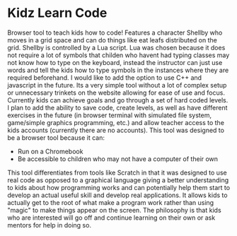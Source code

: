 # Kidz Learn Code
Browser tool to teach kids how to code! Features a character Shellby who moves in a grid space and can do things like eat leafs distributed on the grid. Shellby is controlled by a Lua script. Lua was chosen because it does not require a lot of symbols that childen who havent had typing classes may not know how to type on the keyboard, instead the instructor can just use words and tell the kids how to type symbols in the instances where they are required beforehand. I would like to add the option to use C++ and javascript in the future. Its a very simple tool without a lot of complex setup or unnecessary trinkets on the website allowing for ease of use and focus. Currently kids can achieve goals and go through a set of hard coded levels. I plan to add the ability to save code, create levels, as well as have different exercises in the future (in browser terminal with simulated file system, game/simple graphics programming, etc.) and allow teacher access to the kids accounts (currently there are no accounts). This tool was designed to be a browser tool because it can: 
  + Run on a Chromebook
  + Be accessible to children who may not have a computer of their own
  
This tool differentiates from tools like Scratch in that it was designed to use real code as opposed to a graphical language giving a better understanding to kids about how programming works and can potentially help them start to develop an actual useful skill and develop real applications. It allows kids to actually get to the root of what make a program work rather than using "magic" to make things appear on the screen. The philosophy is that kids who are interested will go off and continue learning on their own or ask mentors for help in doing so.
